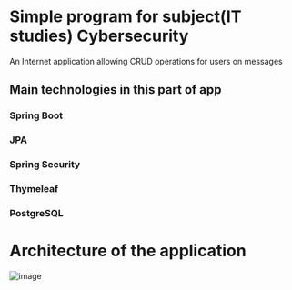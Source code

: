 # Simple program for subject(IT studies) Cybersecurity

An Internet application allowing CRUD operations for users on messages

##  Main technologies in this part of app

### Spring Boot
### JPA
### Spring Security
### Thymeleaf
### PostgreSQL

# Architecture of the application

![image](https://github.com/user-attachments/assets/d6941aed-da25-45bb-b788-24ae01f7ab01)
